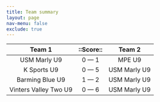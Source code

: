 ```yaml
---
title: Team summary
layout: page
nav-menu: false
exclude: true
---
```




|        Team 1         |  ::Score::  |    Team 2    |
|:---------------------:|:-----------:|:------------:|
|     USM Marly U9      | 0 &mdash; 1 |    MPE U9    |
|      K Sports U9      | 0 &mdash; 5 | USM Marly U9 |
|    Barming Blue U9    | 1 &mdash; 2 | USM Marly U9 |
| Vinters Valley Two U9 | 0 &mdash; 6 | USM Marly U9 |

 <br /><br /><br />